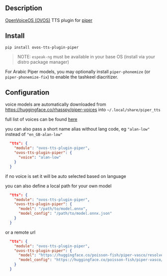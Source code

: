 ## Description

[OpenVoiceOS (OVOS)](https://openvoiceos.org) TTS plugin for [piper](https://github.com/rhasspy/piper)

## Install

`pip install ovos-tts-plugin-piper`

> NOTE: `espeak-ng` must be available in your base OS (install via your distro package manager)

For Arabic Piper models, you may optionally install `piper-phonemize` (or `piper-phonemize-fix`) to enable the tashkeel diacritizer.

## Configuration

voice models are automatically downloaded from https://huggingface.co/rhasspy/piper-voices into `~/.local/share/piper_tts`

full list of voices can be found [here](https://huggingface.co/rhasspy/piper-voices/blob/main/voices.json)

you can also pass a short name alias without lang code, eg `"alan-low"` instead of `"en_GB-alan-low"`

```json
  "tts": {
    "module": "ovos-tts-plugin-piper",
    "ovos-tts-plugin-piper": {
      "voice": "alan-low"
    }
  }
```
if no voice is set it will be auto selected based on language

you can also define a local path for your own model

```json
  "tts": {
    "module": "ovos-tts-plugin-piper",
    "ovos-tts-plugin-piper": {
      "model": "/path/to/model.onnx",
      "model_config": "/path/to/model.onnx.json"
    }
  }
```

or a remote url

```json
  "tts": {
    "module": "ovos-tts-plugin-piper",
    "ovos-tts-plugin-piper": {
      "model": "https://huggingface.co/poisson-fish/piper-vasco/resolve/main/onnx/vasco.onnx",
      "model_config": "https://huggingface.co/poisson-fish/piper-vasco/resolve/main/onnx/vasco.onnx.json"
    }
  }
```